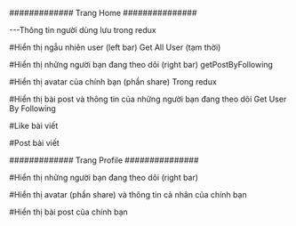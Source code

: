 ############# Trang Home ###############

---Thông tin người dùng lưu trong redux

#Hiển thị ngẫu nhiên user (left bar)
Get All User (tạm thời)

#Hiển thị những người bạn đang theo dõi (right bar)
getPostByFollowing

#Hiển thị avatar của chính bạn (phần share)
Trong redux

#Hiển thị bài post và thông tin của những người bạn đang theo dõi
Get User By Following

#Like bài viết

#Post bài viết

############# Trang Profile ###############

#Hiển thị những người bạn đang theo dõi (right bar)

#Hiển thị avatar (phần share) và thông tin cả nhân của chính bạn

#Hiển thị bài post của chính bạn
